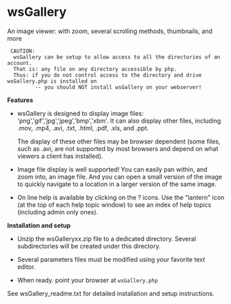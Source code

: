 # wsGallery
An image viewer: with zoom, several scrolling methods, thumbnails, and more

```
 CAUTION:
  wsGallery can be setup to allow access to all the directories of an account.
  That is: any file on any directory accessible by php.
  Thus: if you do not control access to the directory and drive wsGallery.php is installed on
         -- you should NOT install wsGallery on your webserver!
```

**Features**
- wsGallery is designed to display image files: 'png','gif','jpg','jpeg','bmp','xbm'.
   It can also display other files, including .mov, .mp4, .avi, .txt, .html, .pdf, .xls, and .ppt.

  The display of these other files may be browser dependent (some files, such as .avi, are 
  not supported by most browsers and depend on what viewers a client has installed).

- Image file display is well supported! You can easily pan within, and zoom into, an image file.
  And you can open a small version of the image to quickly navigate to a location in a larger
  version of the same image.

 - On line help is available by clicking on the ? icons. 
  Use the "lantern" icon (at the top of each help topic window) to see an index of help topics (including 
  admin only ones).

**Installation and setup**

- Unzip the wsGalleryxx.zip file to a dedicated directory. 
Several subdirectories will be created under this directory.

-  Several parameters files must be modified using your favorite text editor.

-  When ready. point your browser at `wsGallery.php`

See wsGallery_readme.txt for detailed installation and setup instructions.



